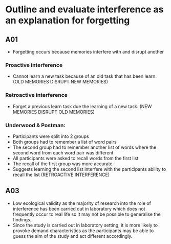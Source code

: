 # Outline and evaluate interference as an explanation for forgetting

## A01
- Forgetting occurs because memories interfere with and disrupt another

### Proactive interference
- Cannot learn a new task because of an old task that has been learn. (OLD MEMORIES DISRUPT NEW MEMORIES)

### Retroactive interference
- Forget a previous learn task due the learning of a new task.  (NEW MEMORIES DISRUPT OLD MEMORIES)

### Underwood & Postman:
- Participants were split into 2 groups
- Both groups had to remember a list of word pairs
- The second group had to remember another list of words where the second word from each word pair was different
- All participants were asked to recall words from the first list
- The recall of the first group was more accurate
- Suggests learning the second list interfere with  the participants ability to recall the list (RETROACTIVE INTERFERENCE)


## A03
- Low ecological validity as the majority of research into the role of interference has been carried out in laboratory which does not frequently occur to real life so it may not be possible to generalise the findings.
- Since the study is carried out in laboratory setting, it is more likely to provoke demand characteristics as the participants may be able to guess the aim of the study and act different accordingly.
